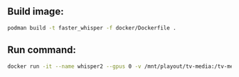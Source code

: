 ## Build image:

```bash
podman build -t faster_whisper -f docker/Dockerfile .
```

## Run command:

```bash
docker run -it --name whisper2 --gpus 0 -v /mnt/playout/tv-media:/tv-media -v ~/.cache/huggingface/hub:/root/.cache/huggingface/hub faster_whisper -c int8 -f /path/to/file.mp4
```
